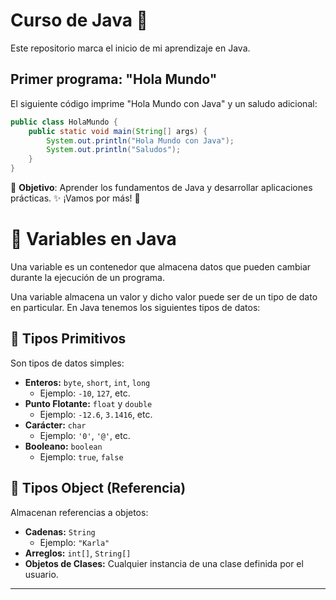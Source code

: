# Curso de Java 🚀  

Este repositorio marca el inicio de mi aprendizaje en Java.  

## Primer programa: "Hola Mundo"  

El siguiente código imprime "Hola Mundo con Java" y un saludo adicional:  

```java
public class HolaMundo {
    public static void main(String[] args) {
        System.out.println("Hola Mundo con Java");
        System.out.println("Saludos");
    }
}

```
📌 **Objetivo**:
Aprender los fundamentos de Java y desarrollar aplicaciones prácticas.
✨ ¡Vamos por más! 🚀

# 📌 Variables en Java  

Una variable es un contenedor que almacena datos que pueden cambiar durante la ejecución de un programa.  

Una variable almacena un valor y dicho valor puede ser de un tipo de dato en particular. En Java tenemos los siguientes tipos de datos:  

## 🔹 Tipos Primitivos  
Son tipos de datos simples:  

- **Enteros:** `byte`, `short`, `int`, `long`  
  - Ejemplo: `-10`, `127`, etc.  
- **Punto Flotante:** `float` y `double`  
  - Ejemplo: `-12.6`, `3.1416`, etc.  
- **Carácter:** `char`  
  - Ejemplo: `'0'`, `'@'`, etc.  
- **Booleano:** `boolean`  
  - Ejemplo: `true`, `false`  

## 🔹 Tipos Object (Referencia)  
Almacenan referencias a objetos:  

- **Cadenas:** `String`  
  - Ejemplo: `"Karla"`  
- **Arreglos:** `int[]`, `String[]`  
- **Objetos de Clases:** Cualquier instancia de una clase definida por el usuario.  

---  
